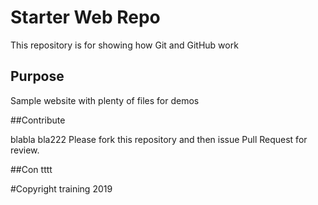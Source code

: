 # Starter Web Repo

This repository is for showing how Git and GitHub work

## Purpose

Sample website with plenty of files for demos

##Contribute

blabla bla222
Please fork this repository and then issue Pull Request for review.



##Con
tttt

#Copyright
training 2019

